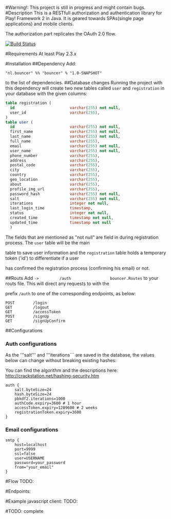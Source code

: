#Warning!: This project is still in progress and might contain bugs.
#Description
This is a RESTfull authorization and authentication library for Play! Framework 2 in Java. It is geared towards SPAs(single page applications) and mobile clients. 

The authorization part replicates the OAuth 2.0 flow.

[![Build Status](https://travis-ci.org/hossein761/bouncer.svg?branch=master)](https://travis-ci.org/hossein761/bouncer)


#Requirements
At least Play 2.3.x

#Installation
##Dependency
Add:

```"nl.bouncer" %% "bouncer" % "1.0-SNAPSHOT"```

to the list of dependencies.
##Database changes
Running the project with this dependency will create two new tables called ```user``` and ```registration``` in your database with the given columns:

```sql
table registration (
  id                        varchar(255) not null,
  user_id                   varchar(255),
)
table user (
  id                        varchar(255) not null,
  first_name                varchar(255) not null,
  last_name                 varchar(255) not null,
  full_name                 varchar(255),
  email                     varchar(255) not null,
  user_name                 varchar(255) not null,
  phone_number              varchar(255),
  address                   varchar(255),
  postal_code               varchar(255),
  city                      varchar(255),
  country                   varchar(255),
  geo_location              varchar(255),
  about                     varchar(255),
  profile_img_url           varchar(255),
  password_hash             varchar(255) not null,
  salt                      varchar(255) not null,
  iterations                integer not null,
  last_login_time           timestamp,
  status                    integer not null,
  created_time              timestamp not null,
  updated_time              timestamp not null
  )
```

The fields that are mentioned as "not null" are field in during registration process. The ```user``` table will be the main

table to save user information and the ```registration``` table holds a temporary token ('id') to differentiate if a user 

has confirmed the registration process (confirming his email) or not.

##Routs
Add ```->         /auth                	bouncer.Routes``` to your routs file. This will direct any requests to with the

prefix ```/auth``` to one of the corresponding endpoints, as below:

```
POST        /login              
GET			/logout				
GET         /accessToken        
POST        /signUp             
GET         /signUpConfirm      
```

##Configurations
### Auth configurations
As the '''salt''' and '''iterations``` are saved in the database, the values below can change without breaking existing hashes:

You can find the algorithm and the descriptions here: http://crackstation.net/hashing-security.htm

```
auth {
    salt.byteSize=24
    hash.byteSize=24
    pbkdf2.iterations=1000
    authCode.expiry=3600 # 1 hour
    accessToken.expiry=1209600 # 2 weeks
    registrationToken.expiry=3600
}
```

### Email configurations
```
smtp {
	host=localhost
	port=9999
	ssl=false
	user=USERNAME
	password=your_password
	from="your_email"
}
```

#Flow
TODO:

#Endpoints:


#Example javascript client:
TODO:

#TODO: 
complete

